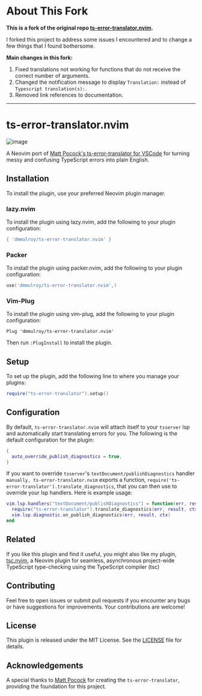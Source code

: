 # About This Fork

**This is a fork of the original repo [ts-error-translator.nvim](https://github.com/dmmulroy/ts-error-translator.nvim).**

I forked this project to address some issues I encountered and to change a few things that I found bothersome.

**Main changes in this fork:**
1. Fixed translations not working for functions that do not receive the correct number of arguments.
2. Changed the notification message to display `Translation:` instead of `Typescript translation(s):`.
3. Removed link references to documentation.

---

# ts-error-translator.nvim

![image](https://github.com/dmmulroy/ts-error-translator.nvim/assets/2755722/5fcd1f42-d941-491b-a89b-33ab3c2ed29b)

A Neovim port of [Matt Pocock's ts-error-translator for VSCode](https://github.com/mattpocock/ts-error-translator) for turning messy and confusing TypeScript errors into plain English.

## Installation

To install the plugin, use your preferred Neovim plugin manager.

### lazy.nvim

To install the plugin using lazy.nvim, add the following to your plugin configuration:

```lua
{ 'dmmulroy/ts-error-translator.nvim' }
```

### Packer

To install the plugin using packer.nvim, add the following to your plugin configuration:

```lua
use('dmmulroy/ts-error-translator.nvim',)
```

### Vim-Plug

To install the plugin using vim-plug, add the following to your plugin configuration:

```vim
Plug 'dmmulroy/ts-error-translator.nvim'
```

Then run `:PlugInstall` to install the plugin.

## Setup

To set up the plugin, add the following line to where you manage your plugins:

```lua
require("ts-error-translator").setup()
```

## Configuration

By default, `ts-error-translator.nvim` will attach itself to your `tsserver`
lsp and automatically start translating errors for you. The following is the
default configuration for the plugin:

```lua
{
  auto_override_publish_diagnostics = true,
}
```

If you want to override `tsserver`'s `textDocument/publishDiagnostics` handler
`manually, ts-error-translator.nvim` exports a function,
`require('ts-error-translator').translate_diagnostics`, that you can
then use to override your lsp handlers. Here is example usage:

```lua
vim.lsp.handlers["textDocument/publishDiagnostics"] = function(err, result, ctx)
  require("ts-error-translator").translate_diagnostics(err, result, ctx)
  vim.lsp.diagnostic.on_publish_diagnostics(err, result, ctx)
end
```

## Related

If you like this plugin and find it useful, you might also like my plugin, [tsc.nvim](https://github.com/dmmulroy/tsc.nvim), a Neovim plugin for seamless, asynchronous project-wide TypeScript type-checking using the TypeScript compiler (tsc)

## Contributing

Feel free to open issues or submit pull requests if you encounter any bugs or have suggestions for improvements. Your contributions are welcome!

## License

This plugin is released under the MIT License. See the [LICENSE](LICENSE) file for details.

## Acknowledgements

A special thanks to [Matt Pocock](https://github.com/mattpocock) for creating the `ts-error-translator`, providing the foundation for this project.
